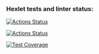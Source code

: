 ### Hexlet tests and linter status:
[![Actions Status](https://github.com/TolkienRools/python-project-50/actions/workflows/hexlet-check.yml/badge.svg)](https://github.com/TolkienRools/python-project-50/actions)

[![Actions Status](https://github.com/TolkienRools/python-project-50/actions/workflows/test-diff-checker.yml/badge.svg)](https://github.com/TolkienRools/python-project-50/actions)

[![Test Coverage](https://api.codeclimate.com/v1/badges/4f307e1c3959ab27e081/test_coverage)](https://codeclimate.com/github/TolkienRools/python-project-50/test_coverage)
